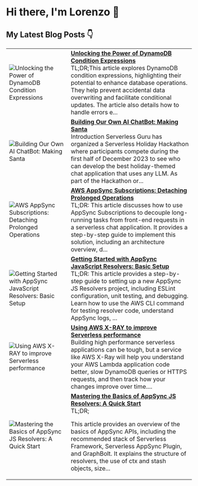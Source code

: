 # Hi there, I'm Lorenzo 👋

## My Latest Blog Posts 👇

<!-- HASHNODE_BLOG:START -->
<table><tr><td><img src="https://cdn.hashnode.com/res/hashnode/image/stock/unsplash/fPkvU7RDmCo/upload/e185fdf53e51deef61a95dcff0951079.jpeg" alt="Unlocking the Power of DynamoDB Condition Expressions"></td><td><a href="https://lhidalgo.dev/unlocking-the-power-of-dynamodb-condition-expressions"><strong>Unlocking the Power of DynamoDB Condition Expressions</strong></a><br>TL;DR;This article explores DynamoDB condition expressions, highlighting their potential to enhance database operations. They help prevent accidental data overwriting and facilitate conditional updates. The article also details how to handle errors e...</td></tr><tr><td><img src="https://cdn.hashnode.com/res/hashnode/image/upload/v1710430641026/93ca995e-4adc-44ce-bb7b-f77083b2e79c.png" alt="Building Our Own AI ChatBot: Making Santa"></td><td><a href="https://lhidalgo.dev/building-our-own-ai-chatbot-making-santa"><strong>Building Our Own AI ChatBot: Making Santa</strong></a><br>Introduction
Serverless Guru has organized a Serverless Holiday Hackathon where participants compete during the first half of December 2023 to see who can develop the best holiday-themed chat application that uses any LLM.
As part of the Hackathon or...</td></tr><tr><td><img src="https://cdn.hashnode.com/res/hashnode/image/stock/unsplash/npxXWgQ33ZQ/upload/22ab153a457c3091114d23f0fcc3138c.jpeg" alt="AWS AppSync Subscriptions: Detaching Prolonged Operations"></td><td><a href="https://lhidalgo.dev/aws-appsync-subscriptions-detaching-prolonged-operations"><strong>AWS AppSync Subscriptions: Detaching Prolonged Operations</strong></a><br>TL;DR: This article discusses how to use AppSync Subscriptions to decouple long-running tasks from front-end requests in a serverless chat application. It provides a step-by-step guide to implement this solution, including an architecture overview, d...</td></tr><tr><td><img src="https://cdn.hashnode.com/res/hashnode/image/stock/unsplash/y5_mFlLMwJk/upload/6711c1e5ef45203a2553803544febe8c.jpeg" alt="Getting Started with AppSync JavaScript Resolvers: Basic Setup"></td><td><a href="https://lhidalgo.dev/getting-started-with-appsync-javascript-resolvers-basic-setup"><strong>Getting Started with AppSync JavaScript Resolvers: Basic Setup</strong></a><br>TL;DR: This article provides a step-by-step guide to setting up a new AppSync JS Resolvers project, including ESLint configuration, unit testing, and debugging. Learn how to use the AWS CLI command for testing resolver code, understand AppSync logs, ...</td></tr><tr><td><img src="https://cdn.hashnode.com/res/hashnode/image/upload/v1710424966727/bddb2ce1-2936-453f-89a6-5e407ba22696.png" alt="Using AWS X-RAY to improve Serverless performance"></td><td><a href="https://lhidalgo.dev/using-aws-x-ray-to-improve-serverless-performance"><strong>Using AWS X-RAY to improve Serverless performance</strong></a><br>Building high performance serverless applications can be tough, but a service like AWS X-Ray will help you understand your AWS Lambda application code better, slow DynamoDB queries or HTTPS requests, and then track how your changes improve over time....</td></tr><tr><td><img src="https://cdn.hashnode.com/res/hashnode/image/upload/v1687427887468/8e04e6dc-f669-4f5e-9d38-2dea0741c84d.png" alt="Mastering the Basics of AppSync JS Resolvers: A Quick Start"></td><td><a href="https://lhidalgo.dev/mastering-the-basics-of-appsync-js-resolvers-a-quick-start"><strong>Mastering the Basics of AppSync JS Resolvers: A Quick Start</strong></a><br>TL;DR;

This article provides an overview of the basics of AppSync APIs, including the recommended stack of Serverless Framework, Serverless AppSync Plugin, and GraphBolt. It explains the structure of resolvers, the use of ctx and stash objects, size...</td></tr></table>
<!-- HASHNODE_BLOG:END -->
